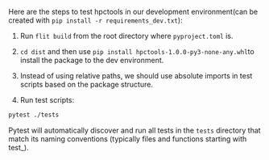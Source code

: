 Here are the steps to test hpctools in our development environment(can be created with `pip install -r requirements_dev.txt`):

1. Run `flit build` from the root directory where `pyproject.toml` is.
2. `cd dist` and then use `pip install hpctools-1.0.0-py3-none-any.whl`to install the package to the dev environment.
3. Instead of using relative paths, we should use absolute imports in test scripts based on the package structure.

4. Run test scripts:

```bash
pytest ./tests
```

Pytest will automatically discover and run all tests in the `tests` directory that match its naming conventions (typically files and functions starting with test\_).
